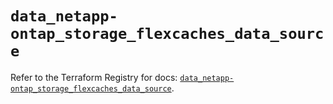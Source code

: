 # `data_netapp-ontap_storage_flexcaches_data_source`

Refer to the Terraform Registry for docs: [`data_netapp-ontap_storage_flexcaches_data_source`](https://registry.terraform.io/providers/netapp/netapp-ontap/2.3.0/docs/data-sources/storage_flexcaches_data_source).
